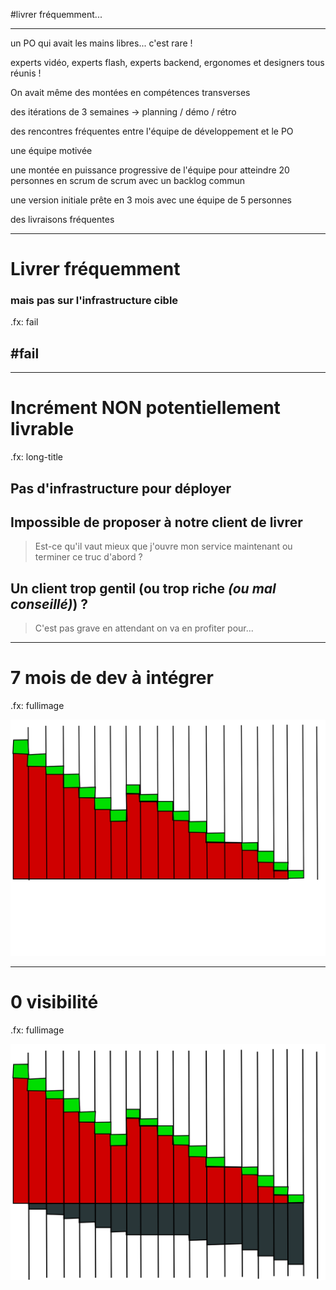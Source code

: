 #livrer fréquemment...

---

un PO qui avait les mains libres... c'est rare !

experts vidéo, experts flash, experts backend, ergonomes et designers tous réunis !

On avait même des montées en compétences transverses

des itérations de 3 semaines -> planning / démo / rétro

des rencontres fréquentes entre l'équipe de développement et le PO

une équipe motivée

une montée en puissance progressive de l'équipe pour atteindre 20 personnes en scrum de scrum avec un backlog commun

une version initiale prête en 3 mois avec une équipe de 5 personnes

des livraisons fréquentes

---

# Livrer fréquemment
### mais pas sur l'infrastructure cible
.fx: fail

## #fail


---

# Incrément **NON** potentiellement livrable

.fx: long-title

## Pas d'infrastructure pour déployer

## Impossible de proposer à notre client de livrer

> Est-ce qu'il vaut mieux que j'ouvre mon service maintenant ou terminer ce truc d'abord ?

## Un client trop gentil (ou trop riche *(ou mal conseillé)*) ?

> C'est pas grave en attendant on va en profiter pour...

---

# 7 mois de dev à intégrer

.fx: fullimage

![on a bien mesure l'avancement](images/welles.svg)

---

# 0 visibilité

.fx: fullimage

![on avait juste oublié un truc](images/welles-not-done.svg)

